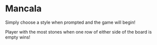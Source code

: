 Mancala
=======

Simply choose a style when prompted and the game will begin!

Player with the most stones when one row of either side of the board
is empty wins!
